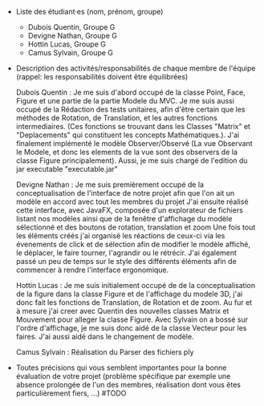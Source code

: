 - Liste des étudiant·es (nom, prénom, groupe)
    - Dubois Quentin, Groupe G
    - Devigne Nathan, Groupe G
    - Hottin Lucas, Groupe G
    - Camus Sylvain, Groupe G

- Description des activités/responsabilités de chaque membre de l'équipe (rappel: les responsabilités doivent être équilibrées)

    Dubois Quentin : 
        Je me suis d'abord occupé de la classe Point, Face, Figure et une partie de la partie Modele du MVC.
        Je me suis aussi occupé de la Rédaction des tests unitaires, afin d'être certain que les méthodes de Rotation, de Translation, et 
        les autres fonctions intermediaires. (Ces fonctions se trouvant dans les Classes "Matrix" et "Deplacements" qui constituent les
        concepts Mathématiques.).
        J'ai finalement implémenté le modèle Observer/Observé (La vue Observant le Modele, et donc les elements de la vue sont des 
        observers de la classe Figure principalement).
        Aussi, je me suis chargé de l'edition du jar executable "executable.jar"

    Devigne Nathan : 
        Je me suis premièrement occupé de la conceptualisation de l'interface de notre projet afin que l'on ait un modèle en accord avec tout les membres du projet
        J'ai ensuite réalisé cette interface, avec JavaFX, composée d'un explorateur de fichiers listant nos modèles ainsi que de la fenêtre d'affichage du modèle sélectionné et des boutons de rotation, translation et zoom
        Une fois tout les éléments créés j'ai organisé les réactions de ceux-ci via les évenements de click et de sélection afin de modifier le modèle affiché, le déplacer, le faire tourner, l'agrandir ou le rétrécir.
        J'ai également passé un peu de temps sur le style des différents éléments afin de commencer à rendre l'interface ergonomique.
        
    Hottin Lucas : 
        Je me suis initialement occupé de de la conceptualisation de la figure dans la classe Figure et de l'affichage du modele 3D, j'ai donc fait les fonctions de Translation, de Rotation et de zoom.
        Au fur et à mesure j'ai creer avec Quentin des nouvelles classes Matrix et Mouvement pour alleger la classe Figure.
        Avec Sylvain on a bossé sur l'ordre d'affichage, je me suis donc aidé de la classe Vecteur pour les faires.
        J'ai aussi aidé dans le changement de modèle.

    Camus Sylvain : Réalisation du Parser des fichiers ply

- Toutes précisions qui vous semblent importantes pour la bonne évaluation de votre projet (problème spécifique par exemple une absence prolongée de l'un des membres, réalisation dont vous êtes particulièrement fiers, ...)
    #TODO